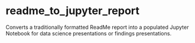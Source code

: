 # readme_to_jupyter_report
Converts a traditionally formatted ReadMe report into a populated Jupyter Notebook for data science presentations or findings presentations.
